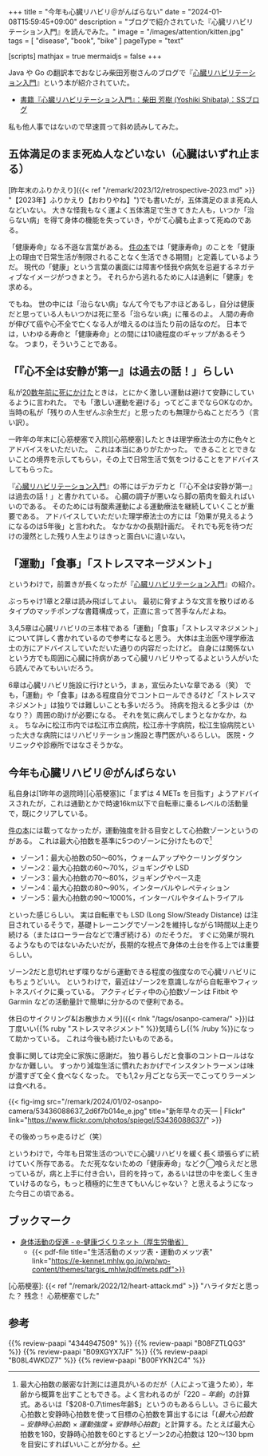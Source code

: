 +++
title = "今年も心臓リハビリ＠がんばらない"
date =  "2024-01-08T15:59:45+09:00"
description = "ブログで紹介されていた『心臓リハビリテーション入門』を読んでみた。"
image = "/images/attention/kitten.jpg"
tags = [ "disease", "book", "bike" ]
pageType = "text"

[scripts]
  mathjax = true
  mermaidjs = false
+++

Java や Go の翻訳本でおなじみ柴田芳樹さんのブログで『[心臓リハビリテーション入門]』という本が紹介されていた。

- [書籍『心臓リハビリテーション入門』：柴田 芳樹 (Yoshiki Shibata)：SSブログ](https://yshibata.blog.ss-blog.jp/2024-01-06)

私も他人事ではないので早速買って斜め読みしてみた。

## 五体満足のまま死ぬ人などいない（心臓はいずれ止まる）

[昨年末のふりかえり]({{< ref "/remark/2023/12/retrospective-2023.md" >}} "【2023年】ふりかえり【おわりやね】")でも書いたが，五体満足のまま死ぬ人などいない。
大きな怪我もなく運よく五体満足で生きてきた人も，いつか「治らない病」を得て身体の機能を失っていき，やがて心臓も止まって死ぬのである。

「健康寿命」なる不遜な言葉がある。
[件の本][心臓リハビリテーション入門]では「健康寿命」のことを「健康上の理由で日常生活が制限されることなく生活できる期間」と定義しているようだ。
現代の「健康」という言葉の裏面には障害や怪我や病気を忌避するネガティブなイメージがつきまとう。
それらから逃れるために人は過剰に「健康」を求める。

でもね。
世の中には「治らない病」なんて今でもアホほどあるし，自分は健康だと思っている人もいつかは死に至る「治らない病」に罹るのよ。
人間の寿命が伸びて癌や心不全で亡くなる人が増えるのは当たり前の話なのだ。
日本では，いわゆる寿命と「健康寿命」との間には10歳程度のギャップがあるそうな。
つまり，そういうことである。

## 「『心不全は安静が第一』は過去の話！」らしい

私が[20数年前に死にかけた](https://baldanders.info/spiegel/log/nikki/ "Spiegel の闘病日記")ときは，とにかく激しい運動は避けて安静にしているように言われた。
でも「激しい運動を避ける」ってどこまでならOKなのか。
当時の私が「残りの人生ぜんぶ余生だ」と思ったのも無理からぬことだろう（言い訳）。

一昨年の年末に[心筋梗塞で入院][心筋梗塞]したときは理学療法士の方に色々とアドバイスをいただいた。
これは本当にありがたかった。
できることとできないことの境界を示してもらい，その上で日常生活で気をつけることをアドバイスしてもらった。

『[心臓リハビリテーション入門]』の帯にはデカデカと「『心不全は安静が第一』は過去の話！」と書かれている。
心臓の調子が悪いなら脚の筋肉を鍛えればいいのである。
そのためには有酸素運動による運動療法を継続していくことが重要である。
アドバイスしていただいた理学療法士の方には「効果が見えるようになるのは5年後」と言われた。
なかなかの長期計画だ。
それでも死を待つだけの漫然とした残り人生よりはきっと面白いに違いない。

## 「運動」「食事」「ストレスマネージメント」

というわけで，前置きが長くなったが『[心臓リハビリテーション入門]』の紹介。

ぶっちゃけ1章と2章は読み飛ばしてよい。
最初に脅すような文言を散りばめるタイプのマッチポンプな書籍構成って，正直に言って苦手なんだよね。

3,4,5章は心臓リハビリの三本柱である「運動」「食事」「ストレスマネジメント」について詳しく書かれているので参考になると思う。
大体は主治医や理学療法士の方にアドバイスしていただいた通りの内容だったけど。
自身には関係ないという方でも周囲に心臓に持病があって心臓リハビリやってるよという人がいたら読んでみてもいいだろう。

6章は心臓リハビリ施設に行けという，まぁ，宣伝みたいな章である（笑） でも，「運動」や「食事」はある程度自分でコントロールできるけど「ストレスマネジメント」は独りでは難しいことも多いだろう。
持病を抱えると多少は（かなり？）周囲の助けが必要になる。
それを気に病んでしまうとなかなか，ねぇ。
ちなみに松江市内では松江市立病院，松江赤十字病院，松江生協病院といった大きな病院にはリハビリテーション施設と専門医がいるらしい。
医院・クリニックや診療所ではなさそうかな。

## 今年も心臓リハビリ＠がんばらない

私自身は[1昨年の退院時][心筋梗塞]に「まずは 4 METs を目指す」ようアドバイスされたが，これは通勤とかで時速16km以下で自転車に乗るレベルの活動量で，既にクリアしている。

[件の本][心臓リハビリテーション入門]には載ってなかったが，運動強度を計る目安として心拍数ゾーンというのがある。
これは最大心拍数を基準に5つのゾーンに分けたもので[^vo2max]

[^vo2max]: 最大心拍数の厳密な計測には道具がいるのだが（人によって違うため），年齢から概算を出すこともできる。よく言われるのが「$220-年齢$」の計算式。あるいは「$208-0.7\times年齢$」というのもあるらしい。さらに最大心拍数と安静時心拍数を使って目標の心拍数を算出するには「$(最大心拍数-安静時心拍数)\times 運動強度+安静時心拍数$」と計算する。たとえば最大心拍数を160，安静時心拍数を60とするとゾーン2の心拍数は $120〜130\ \mathrm{bpm}$ を目安にすればいいことが分かる。

- ゾーン1：最大心拍数の50〜60%，ウォームアップやクーリングダウン
- ゾーン2：最大心拍数の60〜70%，ジョギングや LSD
- ゾーン3：最大心拍数の70〜80%，ジョギングやペース走
- ゾーン4：最大心拍数の80〜90%，インターバルやレペティション
- ゾーン5：最大心拍数の90〜1000%，インターバルやタイムトライアル

といった感じらしい。
実は自転車でも LSD (Long Slow/Steady Distance) は注目されているそうで，基礎トレーニングでゾーン2を維持しながら1時間以上走り続ける（またはローラー台などで漕ぎ続ける）のだそうだ。
すぐに効果が現れるようなものではないみたいだが，長期的な視点で身体の土台を作る上では重要らしい。

ゾーン2だと息切れせず喋りながら運動できる程度の強度なので心臓リハビリにもちょうどいい。
というわけで，最近はゾーン2を意識しながら自転車やフィットネスバイクに乗っている。
アクティビティ中の心拍数ゾーンは Fitbit や Garmin などの活動量計で簡単に分かるので便利である。

休日のサイクリング&[お散歩カメラ]({{< rlnk "/tags/osanpo-camera/" >}})は丁度いい{{% ruby "ストレスマネジメント" %}}気晴らし{{% /ruby %}}になって助かっている。
これは今後も続けたいものである。

食事に関しては完全に家族に感謝だ。
独り暮らしだと食事のコントロールはなかなか難しい。
すっかり減塩生活に慣れたおかげでインスタントラーメンは味が濃すぎて全く食べなくなった。
でも1,2ヶ月ごとなら天一でこってりラーメンは食べれる。

{{< fig-img src="/remark/2024/01/02-osanpo-camera/53436088637_2d6f7b014e_e.jpg" title="新年早々の天一 | Flickr" link="https://www.flickr.com/photos/spiegel/53436088637/" >}}

その後めっちゃ走るけど（笑）

というわけで，今年も日常生活のついでに心臓リハビリを緩く長く頑張らずに続けていく所存である。
ただ死なないための「健康寿命」などク◯喰らえだと思っているが，病と上手に付き合い，目的を持って，あるいは世の中を楽しく生きていけるのなら，もっと積極的に生きてもいんじゃない？ と思えるようになった今日この頃である。

## ブックマーク

- [身体活動の促進 - e-健康づくりネット（厚生労働省）](https://e-kennet.mhlw.go.jp/tools_physical/)
  - {{< pdf-file title="生活活動のメッツ表・運動のメッツ表" link="https://e-kennet.mhlw.go.jp/wp/wp-content/themes/targis_mhlw/pdf/mets.pdf">}}

[心臓リハビリテーション入門]: https://www.amazon.co.jp/dp/4344947509?tag=baldandersinf-22&linkCode=ogi&th=1&psc=1 "健康寿命を延ばす心臓リハビリテーション入門 | 飯田 圭 |本 | 通販 | Amazon"
[心筋梗塞]: {{< ref "/remark/2022/12/heart-attack.md" >}} "ハライタだと思った？ 残念！ 心筋梗塞でした"

## 参考

{{% review-paapi "4344947509" %}} <!-- 心臓リハビリテーション入門 -->
{{% review-paapi "B08FZTLQG3" %}} <!-- フィットネスバイク -->
{{% review-paapi "B09XGYX7JF" %}} <!-- GARMIN vívosmart 5 -->
{{% review-paapi "B08L4WKDZ7" %}} <!-- PowerShot ZOOM -->
{{% review-paapi "B00FYKN2C4" %}} <!-- ささみさん@がんばらない -->
